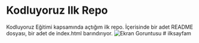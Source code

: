 # Kodluyoruz Ilk Repo
Kodluyoruz Eğitimi kapsamında açtığım ilk repo. İçerisinde bir adet README dosyası, bir adet de index.html barındırıyor.
![Ekran Goruntusu](https://github.com/fatmagulmez/kodluyoruilkrepo/issues/1#issue-1075542533)
#   i l k s a y f a m  
 